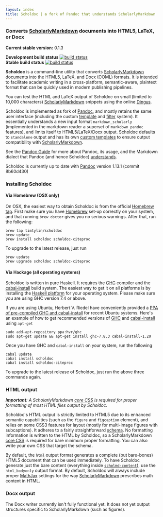 ```yaml
---
layout: index
title: Scholdoc | a fork of Pandoc that understands ScholarlyMarkdown
---
```


### Converts [ScholarlyMarkdown][scholmd] documents into HTML5, LaTeX, or Docx

**Current stable version:** 0.1.3

**Development build status** [![build status][scholarly-devel-travisimage]][travis_stat]  
**Stable build status** [![build status][scholarly-travisimage]][travis_stat]

**Scholdoc** is a command-line utility that converts
[ScholarlyMarkdown][scholmd] documents into the HTML5, LaTeX, and Docx (OOML)
formats. It is intended to facilitate academic writing in a cross-platform,
semantic-aware, plaintext format that can be quickly used in modern publishing
pipelines.

You can test the HTML and LaTeX output of Scholdoc on small (limited to 10,000
characters) [ScholarlyMarkdown][scholmd] snippets using the online
[Dingus][dingus].

Scholdoc is implemented as fork of [Pandoc][pandoc], and mostly retains the
same user interface (including the custom [template][pandocTemplate] and
[filter][pandocFilters] system). It essentially understands a new input format
`markdown_scholarly` (implemented in the markdown reader a superset of
`markdown_pandoc` features), and limits itself to HTML5/LaTeX/Docx output.
Scholdoc defaults to `standalone` output and has its own [custom
templates][scholdoc-templates] to ensure output compatibility with
[ScholarlyMarkdown][scholmd].

See the [Pandoc Guide][pandocReadme] for more about Pandoc, its usage, and the
Markdown dialect that Pandoc (and hence Scholdoc) [understands][pandocMarkdown].

Scholdoc is currently up to date with [Pandoc][pandoc] version 1.13.1 (commit 8b60d430)

### Installing Scholdoc

#### Via Homebrew (OSX only)

On OSX, the easiest way to obtain Scholdoc is from the official
[Homebrew][Homebrew] [tap][homebrew-scholdoc]. First make sure you have
[Homebrew][Homebrew] set-up correctly on your system, and that running `brew
doctor` gives you no serious warnings. After that, run the following:

    brew tap timtylin/scholdoc
    brew update
    brew install scholdoc scholdoc-citeproc

To upgrade to the latest release, just run

    brew update
    brew upgrade scholdoc scholdoc-citeproc

#### Via Hackage (all operating systems)

Scholdoc is written in pure Haskell. It requires the [GHC] compiler and the
[cabal-install] build system. The easiest way to get it on all platforms is by
installing the [Haskell platform] for your operating system. Please make sure
you are using GHC version 7.4 or above.

If you are using Ubuntu, Herbert V. Riedel have conveniently provided a [PPA of
pre-compiled GHC and cabal-install][hvr-PPA] for recent Ubuntu systems. Here's
an example of how to get recommended versions of [GHC] and [cabal-install]
using `apt-get`

    sudo add-apt-repository ppa:hvr/ghc
    sudo apt-get update && apt-get install ghc-7.8.3 cabal-install-1.20

Once you have GHC and `cabal-install` on your system, run the following

    cabal update
    cabal install scholdoc
    cabal install scholdoc-citeproc

To upgrade to the latest release of Scholdoc, just run the above three commands
again.

### HTML output

***Important:*** *A ScholarlyMarkdown [core CSS][corecss] is required for proper
formatting of most HTML files output by Scholdoc.*

Scholdoc's HTML output is strictly limited to HTML5 due to its enhanced
semantic capabilities (such as the `figure` and `figcaption` element), and
relies on some CSS3 features for layout (mostly for multi-image figures with
subcaptions). It adheres to a fairly straightforward [schema][html-schema]. No
formatting information is written to the HTML by Scholdoc, so a
ScholarlyMarkdown [core CSS][corecss] is required for bare minimum proper
formatting. You can also write your own CSS that target the schema.

By default, the `html` output format generates a complete (but bare-bones)
HTML5 document that can be used immediately. To have Scholdoc generate just the
bare content (everything inside [`scholmd-content`][html-schema-content]), use
the `html_bodyonly` output format. By default, Scholdoc will always include
proper [MathJax] settings for the way [ScholarlyMarkdown][scholmd] prescribes
math content in HTML.

### Docx output

The Docx writer currently isn't fully functional yet. It does not yet output structures specific to ScholarlyMarkdown (such as figures).

[scholmd]: http://scholarlymarkdown.com
[scholdoc]: https://github.com/timtylin/scholdoc
[scholdoc-types]: https://github.com/timtylin/scholdoc-types
[texmath]: https://github.com/jgm/texmath
[pandoc]: http://johnmacfarlane.net/pandoc/
[pandocReadme]: http://johnmacfarlane.net/pandoc/README.html
[pandocMarkdown]: http://johnmacfarlane.net/pandoc/README.html#pandocs-markdown
[pandocTemplate]: http://johnmacfarlane.net/pandoc/README.html#templates
[pandocFilters]: https://github.com/jgm/pandocfilters
[pandocWriters]: http://johnmacfarlane.net/pandoc/README.html#custom-writers
[pandoc-types]: https://github.com/jgm/pandoc-types
[travis_stat]: https://travis-ci.org/timtylin/scholdoc
[scholarly-devel-travisimage]: https://travis-ci.org/timtylin/scholdoc.svg?branch=master
[scholarly-travisimage]: https://travis-ci.org/timtylin/scholdoc.svg?branch=stable
[scholdoc-templates]: https://github.com/timtylin/scholdoc-templates
[html-schema]: http://scholarlymarkdown.com/Scholarly-Markdown-HTML-Schema.html
[html-schema-content]: http://scholarlymarkdown.com/Scholarly-Markdown-HTML-Schema.html#content
[corecss]: http://scholarlymarkdown.com/scholdoc-distribution/css/core/scholmd-core-latest.css
[mathjax]: http://www.mathjax.org
[GHC]: http://www.haskell.org/ghc/
[Haskell platform]: http://hackage.haskell.org/platform/
[cabal-install]: http://hackage.haskell.org/trac/hackage/wiki/CabalInstall
[zip-archive]: http://hackage.haskell.org/package/zip-archive
[highlighting-kate]: http://hackage.haskell.org/package/highlighting-kate
[blaze-html]: http://hackage.haskell.org/package/blaze-html
[Cabal User's Guide]: http://www.haskell.org/cabal/release/latest/doc/users-guide/builders.html#setup-configure-paths
[Homebrew]: http://brew.sh
[hvr-PPA]: https://launchpad.net/~hvr/+archive/ubuntu/ghc
[homebrew-scholdoc]: https://github.com/timtylin/homebrew-scholdoc/
[dingus]: http://scholarlymarkdown.com/dingus/


